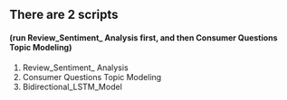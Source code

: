 ## There are 2 scripts 
#### (run Review_Sentiment_ Analysis first, and then Consumer Questions Topic Modeling)
1. Review_Sentiment_ Analysis 
2. Consumer Questions Topic Modeling 
3. Bidirectional_LSTM_Model
